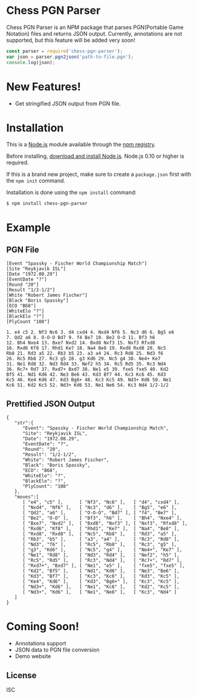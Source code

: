 # Chess PGN Parser

Chess PGN Parser is an NPM package that parses PGN(Portable Game Notation) files and returns JSON output. Currently, annotations are not supported, but this feature will be added very soon!

```js
const parser = require('chess-pgn-parser');
var json = parser.pgn2json('path-to-file.pgn');
console.log(json);
```

# New Features!

  - Get stringified JSON output from PGN file.

# Installation

This is a [Node.js](https://nodejs.org/en/) module available through the [npm registry](https://www.npmjs.com/).

Before installing, [download and install Node.js](https://nodejs.org/en/download/). Node.js 0.10 or higher is required.

If this is a brand new project, make sure to create a `package.json` first with the `npm init` command.

Installation is done using the `npm install` command:

```
$ npm install chess-pgn-parser
```

# Example
## PGN File
```
[Event "Spassky - Fischer World Championship Match"]
[Site "Reykjavik ISL"]
[Date "1972.08.29"]
[EventDate "?"]
[Round "20"]
[Result "1/2-1/2"]
[White "Robert James Fischer"]
[Black "Boris Spassky"]
[ECO "B68"]
[WhiteElo "?"]
[BlackElo "?"]
[PlyCount "108"]

1. e4 c5 2. Nf3 Nc6 3. d4 cxd4 4. Nxd4 Nf6 5. Nc3 d6 6. Bg5 e6
7. Qd2 a6 8. O-O-O Bd7 9. f4 Be7 10. Be2 O-O 11. Bf3 h6
12. Bh4 Nxe4 13. Bxe7 Nxd2 14. Bxd8 Nxf3 15. Nxf3 Rfxd8
16. Rxd6 Kf8 17. Rhd1 Ke7 18. Na4 Be8 19. Rxd8 Rxd8 20. Nc5
Rb8 21. Rd3 a5 22. Rb3 b5 23. a3 a4 24. Rc3 Rd8 25. Nd3 f6
26. Rc5 Rb8 27. Rc3 g5 28. g3 Kd6 29. Nc5 g4 30. Ne4+ Ke7
31. Ne1 Rd8 32. Nd3 Rd4 33. Nef2 h5 34. Rc5 Rd5 35. Rc3 Nd4
36. Rc7+ Rd7 37. Rxd7+ Bxd7 38. Ne1 e5 39. fxe5 fxe5 40. Kd2
Bf5 41. Nd1 Kd6 42. Ne3 Be6 43. Kd3 Bf7 44. Kc3 Kc6 45. Kd3
Kc5 46. Ke4 Kd6 47. Kd3 Bg6+ 48. Kc3 Kc5 49. Nd3+ Kd6 50. Ne1
Kc6 51. Kd2 Kc5 52. Nd3+ Kd6 53. Ne1 Ne6 54. Kc3 Nd4 1/2-1/2
```

## Prettified JSON Output
```
{
   "str":{
      "Event": "Spassky - Fischer World Championship Match",
      "Site": "Reykjavik ISL",
      "Date": "1972.08.29",
      "EventDate": "?",
      "Round": "20",
      "Result": "1/2-1/2",
      "White": "Robert James Fischer",
      "Black": "Boris Spassky",
      "ECO": "B68",
      "WhiteElo": "?",
      "BlackElo": "?",
      "PlyCount": "108"
   },
   "moves":[
      [ "e4", "c5" ],      [ "Nf3", "Nc6" ],   [ "d4", "cxd4" ],
      [ "Nxd4", "Nf6" ],   [ "Nc3", "d6" ],    [ "Bg5", "e6" ],
      [ "Qd2", "a6" ],     [ "O-O-O", "Bd7" ], [ "f4", "Be7" ],
      [ "Be2", "O-O" ],    [ "Bf3", "h6" ],    [ "Bh4", "Nxe4" ],
      [ "Bxe7", "Nxd2" ],  [ "Bxd8", "Nxf3" ], [ "Nxf3", "Rfxd8" ],
      [ "Rxd6", "Kf8" ],   [ "Rhd1", "Ke7" ],  [ "Na4", "Be8" ],
      [ "Rxd8", "Rxd8" ],  [ "Nc5", "Rb8" ],   [ "Rd3", "a5" ],
      [ "Rb3", "b5" ],     [ "a3", "a4" ],     [ "Rc3", "Rd8" ],
      [ "Nd3", "f6" ],     [ "Rc5", "Rb8" ],   [ "Rc3", "g5" ],
      [ "g3", "Kd6" ],     [ "Nc5", "g4" ],    [ "Ne4+", "Ke7" ],
      [ "Ne1", "Rd8" ],    [ "Nd3", "Rd4" ],   [ "Nef2", "h5" ],
      [ "Rc5", "Rd5" ],    [ "Rc3", "Nd4" ],   [ "Rc7+", "Rd7" ],
      [ "Rxd7+", "Bxd7" ], [ "Ne1", "e5" ],    [ "fxe5", "fxe5" ],
      [ "Kd2", "Bf5" ],    [ "Nd1", "Kd6" ],   [ "Ne3", "Be6" ],
      [ "Kd3", "Bf7" ],    [ "Kc3", "Kc6" ],   [ "Kd3", "Kc5" ],
      [ "Ke4", "Kd6" ],    [ "Kd3", "Bg6+" ],  [ "Kc3", "Kc5" ],
      [ "Nd3+", "Kd6" ],   [ "Ne1", "Kc6" ],   [ "Kd2", "Kc5" ],
      [ "Nd3+", "Kd6" ],   [ "Ne1", "Ne6" ],   [ "Kc3", "Nd4" ]
   ]
}
```


# Coming Soon!

 - Annotations support
 - JSON data to PGN file conversion
 - Demo website

License
----

ISC